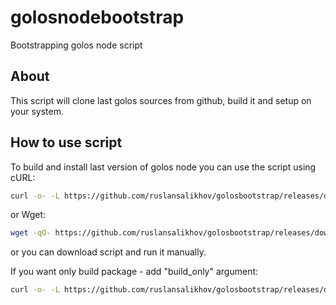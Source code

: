# golosnodebootstrap
Bootstrapping golos node script

## About

This script will clone last golos sources from github, build it and setup on your system.

## How to use script

To build and install last version of golos node you can use the script using cURL:

```sh
curl -o- -L https://github.com/ruslansalikhov/golosbootstrap/releases/download/0.1.6/golosbootstrap.sh | bash
```

or Wget:

```sh
wget -qO- https://github.com/ruslansalikhov/golosbootstrap/releases/download/0.1.6/golosbootstrap.sh | bash
```

or you can download script and run it manually.

If you want only build package - add "build_only" argument:

```sh
curl -o- -L https://github.com/ruslansalikhov/golosbootstrap/releases/download/0.1.6/golosbootstrap.sh | bash -s -- build_only
```

